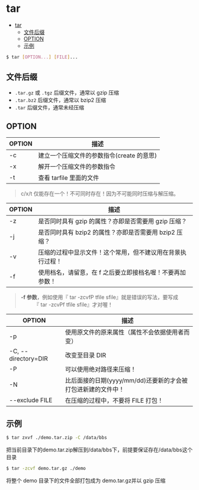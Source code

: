 # tar

<!-- TOC -->

- [tar](#tar)
  - [文件后缀](#%e6%96%87%e4%bb%b6%e5%90%8e%e7%bc%80)
  - [OPTION](#option)
  - [示例](#%e7%a4%ba%e4%be%8b)

<!-- /TOC -->

```bash
$ tar [OPTION...] [FILE]...
```

## 文件后缀

- `.tar.gz` 或 `.tgz` 后缀文件，通常以 gzip 压缩
- `.tar.bz2` 后缀文件，通常以 bzip2 压缩
-  `.tar` 后缀文件，通常未经压缩



## OPTION

| OPTION  | 描述  |
|---|---|
| -c  |  建立一个压缩文件的参数指令(create 的意思) |
| -x  |  解开一个压缩文件的参数指令 |
| -t  |  查看 tarfile 里面的文件 |

> c/x/t 仅能存在一个！不可同时存在！因为不可能同时压缩与解压缩。

|  OPTION | 描述  |
|---|---|
| -z  |  是否同时具有 gzip 的属性？亦即是否需要用 gzip 压缩？ |
|  -j | 是否同时具有 bzip2 的属性？亦即是否需要用 bzip2 压缩？  |
| -v  |  压缩的过程中显示文件！这个常用，但不建议用在背景执行过程！ |
| -f  |  使用档名，请留意，在 f 之后要立即接档名喔！不要再加参数！ |

> **-f 参数**，例如使用『 tar -zcvfP tfile sfile』就是错误的写法，要写成
　　　『 tar -zcvPf tfile sfile』才对喔！

| OPTION  | 描述  |
|---|---|
| -p  | 使用原文件的原来属性（属性不会依据使用者而变）  |
| -C, --directory=DIR  | 改变至目录 DIR  |
|  -P | 可以使用绝对路径来压缩！  |
| -N  | 比后面接的日期(yyyy/mm/dd)还要新的才会被打包进新建的文件中！  |
| --exclude FILE  |  在压缩的过程中，不要将 FILE 打包！ |

## 示例

```bash
$ tar zxvf ./demo.tar.zip -C /data/bbs   
```
把当前目录下的demo.tar.zip解压到/data/bbs下，前提要保证存在/data/bbs这个目录 

``` bash
$ tar -zcvf demo.tar.gz ./demo
```
将整个 demo 目录下的文件全部打包成为 demo.tar.gz并以 gzip 压缩